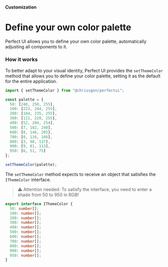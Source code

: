 #### Customization

# Define your own color palette

Perfect UI allows you to define your own color palette, automatically adjusting all components to it.

### How it works

To better adapt to your visual identity, Perfect UI provides the `setThemeColor` method that allows you to define your color palette, setting it as the default for the entire application.

```ts
import { setThemeColor } from "@chrissgon/perfectui";

const palette = {
  50: [240, 250, 255],
  100: [223, 244, 255],
  200: [184, 235, 255],
  300: [121, 220, 255],
  400: [52, 204, 254],
  500: [7, 182, 240],
  600: [0, 146, 205],
  700: [0, 116, 166],
  800: [3, 98, 137],
  900: [9, 81, 113],
  950: [6, 51, 75]
};

setThemeColor(palette);
```

The `setThemeColor` method expects to receive an object that satisfies the `IThemeColor` interface.

> ⚠️ Attention needed:
> To satisfy the interface, you need to enter a shade from 50 to 950 in RGB!

```ts
export interface IThemeColor {
  50: number[];
  100: number[];
  200: number[];
  300: number[];
  400: number[];
  500: number[];
  600: number[];
  700: number[];
  800: number[];
  900: number[];
  950: number[];
}
```

